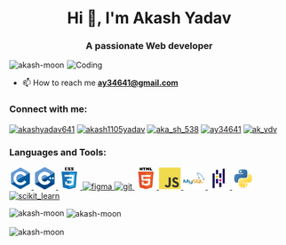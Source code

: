 <h1 align="center">Hi 👋, I'm Akash Yadav</h1>
<h3 align="center">A passionate Web developer</h3>

<img align = "right" alt = "Coding" width = "400" src = "https://i.pinimg.com/originals/f1/e7/34/f1e734f9cade86fe737a9aa404ad5677.gif"> 

<p align="left"> <img src="https://komarev.com/ghpvc/?username=akash-moon&label=Profile%20views&color=0e75b6&style=flat" alt="akash-moon" /> </p>

- 📫 How to reach me **ay34641@gmail.com**

<h3 align="left">Connect with me:</h3>
<p align="left">
<a href="https://linkedin.com/in/akashyadav641" target="blank"><img align="center" src="https://raw.githubusercontent.com/rahuldkjain/github-profile-readme-generator/master/src/images/icons/Social/linked-in-alt.svg" alt="akashyadav641" height="30" width="40" /></a>
<a href="https://instagram.com/akash1105yadav" target="blank"><img align="center" src="https://raw.githubusercontent.com/rahuldkjain/github-profile-readme-generator/master/src/images/icons/Social/instagram.svg" alt="akash1105yadav" height="30" width="40" /></a>
<a href="https://www.codechef.com/users/aka_sh_538" target="blank"><img align="center" src="https://cdn.jsdelivr.net/npm/simple-icons@3.1.0/icons/codechef.svg" alt="aka_sh_538" height="30" width="40" /></a>
<a href="https://www.hackerrank.com/ay34641" target="blank"><img align="center" src="https://raw.githubusercontent.com/rahuldkjain/github-profile-readme-generator/master/src/images/icons/Social/hackerrank.svg" alt="ay34641" height="30" width="40" /></a>
<a href="https://www.leetcode.com/ak_ydv" target="blank"><img align="center" src="https://raw.githubusercontent.com/rahuldkjain/github-profile-readme-generator/master/src/images/icons/Social/leet-code.svg" alt="ak_ydv" height="30" width="40" /></a>
</p>

<h3 align="left">Languages and Tools:</h3>
<p align="left"> <a href="https://www.cprogramming.com/" target="_blank" rel="noreferrer"> <img src="https://raw.githubusercontent.com/devicons/devicon/master/icons/c/c-original.svg" alt="c" width="40" height="40"/> </a> <a href="https://www.w3schools.com/cpp/" target="_blank" rel="noreferrer"> <img src="https://raw.githubusercontent.com/devicons/devicon/master/icons/cplusplus/cplusplus-original.svg" alt="cplusplus" width="40" height="40"/> </a> <a href="https://www.w3schools.com/css/" target="_blank" rel="noreferrer"> <img src="https://raw.githubusercontent.com/devicons/devicon/master/icons/css3/css3-original-wordmark.svg" alt="css3" width="40" height="40"/> </a> <a href="https://www.figma.com/" target="_blank" rel="noreferrer"> <img src="https://www.vectorlogo.zone/logos/figma/figma-icon.svg" alt="figma" width="40" height="40"/> </a> <a href="https://git-scm.com/" target="_blank" rel="noreferrer"> <img src="https://www.vectorlogo.zone/logos/git-scm/git-scm-icon.svg" alt="git" width="40" height="40"/> </a> <a href="https://www.w3.org/html/" target="_blank" rel="noreferrer"> <img src="https://raw.githubusercontent.com/devicons/devicon/master/icons/html5/html5-original-wordmark.svg" alt="html5" width="40" height="40"/> </a> <a href="https://developer.mozilla.org/en-US/docs/Web/JavaScript" target="_blank" rel="noreferrer"> <img src="https://raw.githubusercontent.com/devicons/devicon/master/icons/javascript/javascript-original.svg" alt="javascript" width="40" height="40"/> </a> <a href="https://www.mysql.com/" target="_blank" rel="noreferrer"> <img src="https://raw.githubusercontent.com/devicons/devicon/master/icons/mysql/mysql-original-wordmark.svg" alt="mysql" width="40" height="40"/> </a> <a href="https://pandas.pydata.org/" target="_blank" rel="noreferrer"> <img src="https://raw.githubusercontent.com/devicons/devicon/2ae2a900d2f041da66e950e4d48052658d850630/icons/pandas/pandas-original.svg" alt="pandas" width="40" height="40"/> </a> <a href="https://www.python.org" target="_blank" rel="noreferrer"> <img src="https://raw.githubusercontent.com/devicons/devicon/master/icons/python/python-original.svg" alt="python" width="40" height="40"/> </a> <a href="https://scikit-learn.org/" target="_blank" rel="noreferrer"> <img src="https://upload.wikimedia.org/wikipedia/commons/0/05/Scikit_learn_logo_small.svg" alt="scikit_learn" width="40" height="40"/> </a> </p>

<p><img align="left" src="https://github-readme-stats.vercel.app/api/top-langs?username=akash-moon&show_icons=true&locale=en&layout=compact" alt="akash-moon" /></p>

<p>&nbsp;<img align="center" src="https://github-readme-stats.vercel.app/api?username=akash-moon&show_icons=true&locale=en" alt="akash-moon" /></p>

<p><img align="center" src="https://github-readme-streak-stats.herokuapp.com/?user=akash-moon&" alt="akash-moon" /></p>
